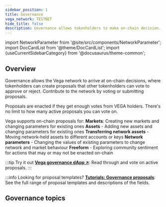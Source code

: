 ```yaml
---
sidebar_position: 1
title: Governance
vega_network: TESTNET
hide_title: false
description: Governance allows tokenholders to make on-chain decision.
---
```

import NetworkParameter from '@site/src/components/NetworkParameter';
import DocCardList from '@theme/DocCardList';
import {useCurrentSidebarCategory} from '@docusaurus/theme-common';

## Overview
Governance allows the Vega network to arrive at on-chain decisions, where tokenholders can create proposals that other tokenholders can vote to approve or reject. Contribute to the network by voting or submitting proposals.

Proposals are enacted if they get enough votes from VEGA holders. There's no limit to how many active proposals you can vote on.

Vega supports on-chain proposals for:
**Markets**: Creating new markets and changing parameters for existing ones
**Assets** - Adding new assets and changing parameters for existing ones
**Transferring network assets** - Moving network-held assets to different accounts or keys
**Network parameters** - Changing the values of existing parameters to change network and market behaviour
**Freeform** - Exploring community sentiment for actions that may or may not be enacted on-chain

:::tip Try it out
**[Vega governance dApp ↗](https://governance.fairground.wtf)**: Read through and vote on active proposals.
:::

:::info Looking for proposal templates?
**[Tutorials: Governance proposals](../../tutorials/proposals/index.md)**: See the full range of proposal templates and descriptions of the fields.

## Governance topics
<DocCardList items={useCurrentSidebarCategory().items}/>